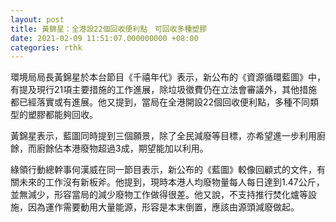 ```yaml
---
layout: post
title: 黃錦星：全港設22個回收便利點　可回收多種塑膠
date: 2021-02-09 11:51:07.000000000 +08:00
categories: rthk
---
```


環境局局長黃錦星於本台節目《千禧年代》表示，新公布的《資源循環藍圖》中，有提及現行21項主要措施的工作進展，除垃圾徵費仍在立法會審議外，其他措施都已經落實或有進展。他又提到，當局在全港開設22個回收便利點，多種不同類型的塑膠都能夠回收。

黃錦星表示，藍圖同時提到三個願景，除了全民減廢等目標，亦希望進一步利用廚餘，而廚餘佔本港廢物超過3成，期望能加以利用。

綠領行動總幹事何漢威在同一節目表示，新公布的《藍圖》較像回顧式的文件，有關未來的工作沒有新板斧。他提到，現時本港人均廢物量每人每日達到1.47公斤，並無減少，形容當局的減少廢物工作做得很差。他又說，不支持推行焚化爐等設施，因為運作需要動用大量能源，形容是本末倒置，應該由源頭減廢做起。
